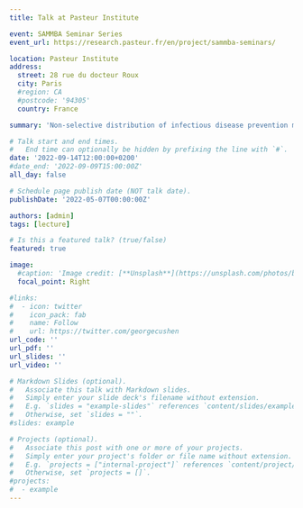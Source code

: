```yaml
---
title: Talk at Pasteur Institute

event: SAMMBA Seminar Series
event_url: https://research.pasteur.fr/en/project/sammba-seminars/

location: Pasteur Institute
address:
  street: 28 rue du docteur Roux
  city: Paris
  #region: CA
  #postcode: '94305'
  country: France

summary: 'Non-selective distribution of infectious disease prevention may outperform risk-based targeting.'

# Talk start and end times.
#   End time can optionally be hidden by prefixing the line with `#`.
date: '2022-09-14T12:00:00+0200'
#date_end: '2022-09-09T15:00:00Z'
all_day: false

# Schedule page publish date (NOT talk date).
publishDate: '2022-05-07T00:00:00Z'

authors: [admin]
tags: [lecture]

# Is this a featured talk? (true/false)
featured: true

image:
  #caption: 'Image credit: [**Unsplash**](https://unsplash.com/photos/bzdhc5b3Bxs)'
  focal_point: Right

#links:
#  - icon: twitter
#    icon_pack: fab
#    name: Follow
#    url: https://twitter.com/georgecushen
url_code: ''
url_pdf: ''
url_slides: ''
url_video: ''

# Markdown Slides (optional).
#   Associate this talk with Markdown slides.
#   Simply enter your slide deck's filename without extension.
#   E.g. `slides = "example-slides"` references `content/slides/example-slides.md`.
#   Otherwise, set `slides = ""`.
#slides: example

# Projects (optional).
#   Associate this post with one or more of your projects.
#   Simply enter your project's folder or file name without extension.
#   E.g. `projects = ["internal-project"]` references `content/project/deep-learning/index.md`.
#   Otherwise, set `projects = []`.
#projects:
#  - example
---
```

